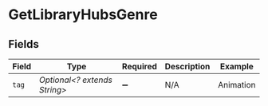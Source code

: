 # GetLibraryHubsGenre


## Fields

| Field                        | Type                         | Required                     | Description                  | Example                      |
| ---------------------------- | ---------------------------- | ---------------------------- | ---------------------------- | ---------------------------- |
| `tag`                        | *Optional<? extends String>* | :heavy_minus_sign:           | N/A                          | Animation                    |